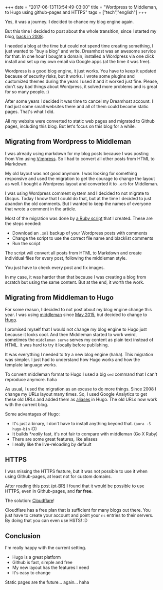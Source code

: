 +++
date = "2017-06-13T13:54:49-03:00"
title = "Wordpress to Middleman, to Hugo using github-pages and HTTPS"
tags = ["tech","english"]
+++

Yes, it was a journey. I decided to chance my blog engine again.

But this time I decided to post about the whole transition, since I started my
blog, [back in 2008](https://pothix.com/post/primeiro-post-por-aqui/).

I needed a blog at the time but could not spend time creating something, I just
wanted to "buy a blog" and write. Dreamhost was an awesome service for that. In
one hour I bought a domain, installed a Wordpress via one click install and set
up my own email via Google apps (at the time it was free).

Wordpress is a good blog engine, it just works. You have to keep it updated
because of security risks, but it works. I wrote some plugins and customized
themes during the years I used it and it worked just fine. Please, don't say bad
things about Wordpress, it solved more problems and is great for so many
people. :)

After some years I decided it was time to cancel my Dreamhost account. I had
just some small websites there and all of them could become static pages. That's
what I did.

All my website were converted to static web pages and migrated to Github pages,
including this blog. But let's focus on this blog for a while.

## Migrating from Wordpress to Middleman

I was already using markdown for my blog posts because I was posting from Vim
using [Vimpress](https://github.com/pothix/vimpress). So I had to convert all
other posts from HTML to Markdown.

My old layout was not good anymore. I was looking for something responsive and
used the migration to get the courage to change the layout as well. I bought a
Wordpress layout and converted it to `.erb` for Middleman.

I was using Wordpress comment system and I decided to not migrate to
Disqus. Today I know that I could do that, but at the time I decided to just
abandon the old comments. But I wanted to keep the names of everyone that wrote
a comment in the article.

Most of the migration was done
by [a Ruby script](https://gist.github.com/PotHix/e78c75281d4f1c508e89) that I
created. These are the steps needed:

+ Download an `.xml` backup of your Wordpress posts with comments
+ Change the script to use the correct file name and blacklist comments
+ Run the script

The script will convert all posts from HTML to Markdown and create individual
files for every post, following the middleman style.

You just have to check every post and fix images.

In my case, it was harder than that because I was creating a blog from scratch
but using the same content. But at the end, it worth the work.

## Migrating from Middleman to Hugo

For some reason, I decided to not post about my blog engine change this year. I
was using [middleman](https://middlemanapp.com)
since [May 2015](https://pothix.com/post/new-layout-of-pothix-blog/), but
decided to change to [Hugo](https://gohugo.io/).

I promised myself that I would not change my blog engine to Hugo just because it
looks cool. And then Middleman started to work weird, sometimes the `middleman
serve` serves my content as plain text instead of HTML. It was hard to try it
locally before publishing.

It was everything I needed to try a new blog engine (haha). This migration was
simpler. I just had to understand how Hugo works and how the template
language works.

To convert middleman format to Hugo I used a big `sed` command that I can't
reproduce anymore. haha

As usual, I used the migration as an excuse to do more things. Since 2008 I
change my URLs layout many times. So, I used Google Analytics to get these old
URLs and added them as [aliases](https://gohugo.io/extras/aliases/) in Hugo. The
old URLs now work with the current blog.

Some advantages of Hugo:

+ It's just a binary, I don't have to install anything beyond that. (`aura -S hugo-bin` :D)
+ It builds **really* fast, it's not fair to compare with middleman (Go X Ruby)
+ There are some great features, like aliases
+ I really like the live-reloading by default

## HTTPS

I was missing the HTTPS feature, but it was not possible to use it when using
Github-pages, at least not for custom domains.

After reading [this post (pt-BR)](https://www.sergioaugrod.com.br/offtopic/2017/05/14/migrando-do-ghost-para-o-github-pages.html)
I found that it would be possible to use HTTPS, even in Github-pages, and **for free**.

The solution: [Cloudflare](https://www.cloudflare.com)!

Cloudflare has a free plan that is sufficient for many blogs out there. You just
have to create your account and point your `ns` entries to their servers. By
doing that you can even use HSTS! :D

## Conclusion

I'm really happy with the current setting.

+ Hugo is a great platform
+ Github is fast, simple and free
+ My new layout has the features I need
+ It's easy to change

Static pages are the future... again... haha
